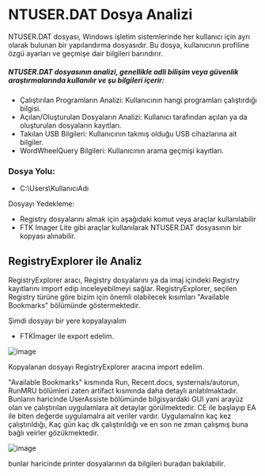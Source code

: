 # NTUSER.DAT Dosya Analizi

NTUSER.DAT dosyası, Windows işletim sistemlerinde her kullanıcı için ayrı olarak bulunan bir yapılandırma dosyasıdır. Bu dosya, kullanıcının profiline özgü ayarları ve geçmişe dair bilgileri barındırır. 

##### NTUSER.DAT dosyasının analizi, genellikle adli bilişim veya güvenlik araştırmalarında kullanılır ve şu bilgileri içerir:

- Çalıştırılan Programların Analizi: Kullanıcının hangi programları çalıştırdığı bilgisi.
- Açılan/Oluşturulan Dosyaların Analizi: Kullanıcı tarafından açılan ya da oluşturulan dosyaların kayıtları.
- Takılan USB Bilgileri: Kullanıcının takmış olduğu USB cihazlarına ait bilgiler.
- WordWheelQuery Bilgileri: Kullanıcının arama geçmişi kayıtları.


### Dosya Yolu:
- C:\Users\KullanıcıAdı

Dosyayı Yedekleme: 
- Registry dosyalarını almak için aşağıdaki komut veya araçlar kullanılabilir
- FTK Imager Lite gibi araçlar kullanılarak NTUSER.DAT dosyasının bir kopyası alınabilir.


## RegistryExplorer ile Analiz

RegistryExplorer aracı, Registry dosyalarını ya da imaj içindeki Registry kayıtlarını import edip inceleyebilmeyi sağlar. RegistryExplorer, seçilen Registry türüne göre bizim için önemli olabilecek kısımları "Available Bookmarks" bölümünde göstermektedir.

Şimdi dosyayı bir yere kopyalayıalım
- FTKİmager ile export edelim.
  
![image](https://github.com/user-attachments/assets/875277c2-614d-4f8b-9bed-46794751ffb1)

Kopyalanan dosyayı RegistryExplorer aracına import edelim.

"Available Bookmarks" kısmında Run, Recent.docs, systernals/autorun, RunMRU bölümleri zaten artifact kısmında daha detaylı anlatılmaktadır. Bunların haricinde UserAssiste bölümünde bilgisyardaki GUI yani arayüz olan ve çalıştırılan uygulamlara ait detaylar görülmektedir. CE ile başlayıp EA ile biten değerde uygulamalra ait veriler vardır. Uygulamalrın kaç kez çalıştırıldığı, Kaç gün kaç dk çalıştırıldığı ve en son ne zman çalışmış buna bağlı veirler gözükmektedir.

![image](https://github.com/user-attachments/assets/4e957a6b-2baf-4ffb-8d28-a7a5bdfc1046)

bunlar haricinde printer dosyalarının da bilgileri buradan bakılabilir. 
